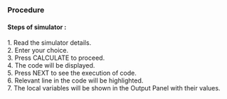 ### <b>Procedure</b>
<h4>Steps of simulator :</h4>
                    1. Read the simulator details.<br>
                    2. Enter your choice.<br>
                    3. Press CALCULATE to proceed.<br>
                    4. The code will be displayed.<br>
                    5. Press NEXT to see the execution of code.<br>
                    6. Relevant line in the code will be highlighted.<br>
                    7. The local variables will be shown in the Output Panel with their values.
